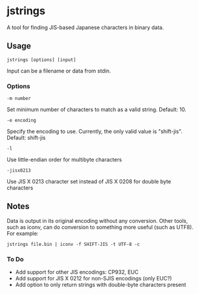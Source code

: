 # jstrings
A tool for finding JIS-based Japanese characters in binary data.

## Usage
	jstrings [options] [input]

Input can be a filename or data from stdin.

### Options
	-m number

Set minimum number of characters to match as a valid string. Default: 10.

	-e encoding

Specify the encoding to use. Currently, the only valid value is "shift-jis". Default: shift-jis

	-l

Use little-endian order for multibyte characters

	-jisx0213

Use JIS X 0213 character set instead of JIS X 0208 for double byte characters

## Notes
Data is output in its original encoding without any conversion. Other tools, such as iconv, can do conversion to something more useful (such as UTF8). For example:

	jstrings file.bin | iconv -f SHIFT-JIS -t UTF-8 -c

### To Do
- Add support for other JIS encodings: CP932, EUC
- Add support for JIS X 0212 for non-SJIS encodings (only EUC?)
- Add option to only return strings with double-byte characters present

